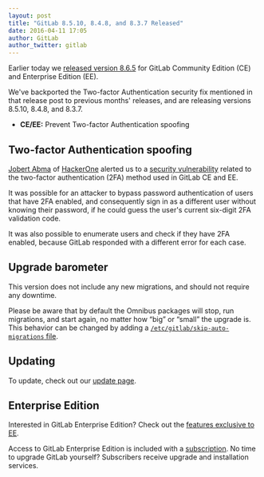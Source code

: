```yaml
---
layout: post
title: "GitLab 8.5.10, 8.4.8, and 8.3.7 Released"
date: 2016-04-11 17:05
author: GitLab
author_twitter: gitlab
---
```


Earlier today we [released version 8.6.5][8-6-5] for GitLab Community Edition
(CE) and Enterprise Edition (EE).

We've backported the Two-factor Authentication security fix mentioned in that
release post to previous months' releases, and are releasing versions 8.5.10,
8.4.8, and 8.3.7.

[8-6-5]: /2016/04/11/gitlab-8-dot-6-dot-5-released/

<!-- more -->

- **CE/EE:** Prevent Two-factor Authentication spoofing

## Two-factor Authentication spoofing

[Jobert Abma](https://twitter.com/jobertabma) of [HackerOne](https://hackerone.com/jobert)
alerted us to a [security vulnerability] related to the two-factor authentication
(2FA) method used in GitLab CE and EE.

It was possible for an attacker to bypass password authentication of users that
have 2FA enabled, and consequently sign in as a different user without knowing
their password, if he could guess the user's current six-digit 2FA validation
code.

It was also possible to enumerate users and check if they have 2FA enabled,
because GitLab responded with a different error for each case.

[security vulnerability]: https://gitlab.com/gitlab-org/gitlab-ce/issues/14900

## Upgrade barometer

This version does not include any new migrations, and should not require
any downtime.

Please be aware that by default the Omnibus packages will stop, run migrations,
and start again, no matter how “big” or “small” the upgrade is. This behavior
can be changed by adding a [`/etc/gitlab/skip-auto-migrations`
file](http://doc.gitlab.com/omnibus/update/README.html).

## Updating

To update, check out our [update page](https://about.gitlab.com/update).

## Enterprise Edition

Interested in GitLab Enterprise Edition? Check out the [features exclusive to
EE](https://about.gitlab.com/features/#enterprise).

Access to GitLab Enterprise Edition is included with a [subscription](https://about.gitlab.com/pricing/).
No time to upgrade GitLab yourself? Subscribers receive upgrade and installation
services.
